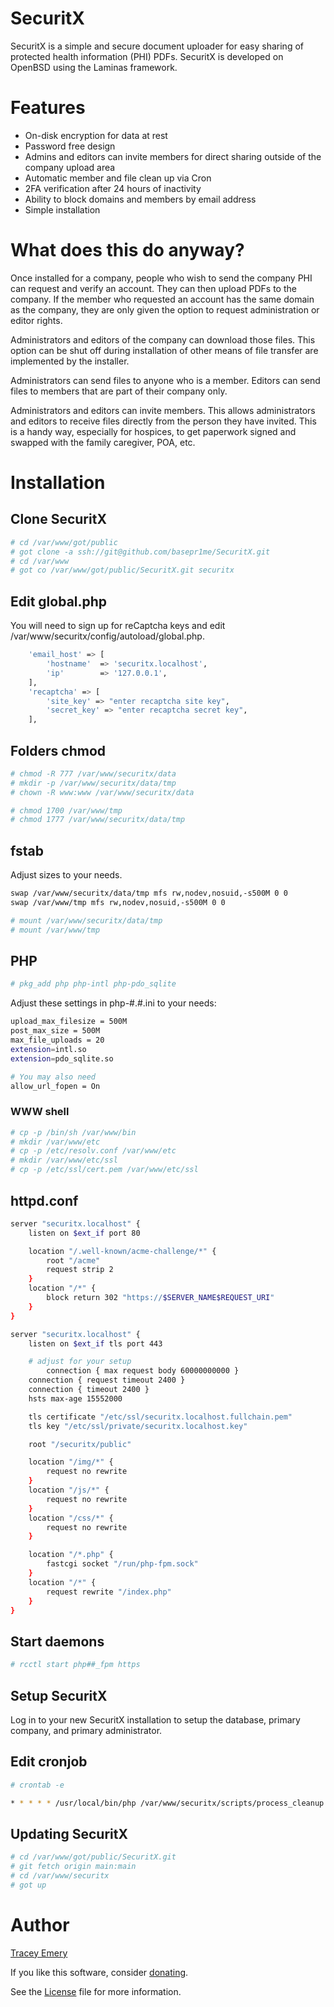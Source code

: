 # SecuritX

SecuritX is a simple and secure document uploader for easy sharing of protected
health information (PHI) PDFs. SecuritX is developed on OpenBSD using the
Laminas framework.

# Features

* On-disk encryption for data at rest
* Password free design
* Admins and editors can invite members for direct sharing outside of the company upload area
* Automatic member and file clean up via Cron
* 2FA verification after 24 hours of inactivity
* Ability to block domains and members by email address
* Simple installation

# What does this do anyway?

Once installed for a company, people who wish to send the company PHI can
request and verify an account. They can then upload PDFs to the company. If the
member who requested an account has the same domain as the company, they are
only given the option to request administration or editor rights.

Administrators and editors of the company can download those files. This option
can be shut off during installation of other means of file transfer are
implemented by the installer.

Administrators can send files to anyone who is a member. Editors can send files
to members that are part of their company only.

Administrators and editors can invite members. This allows administrators and
editors to receive files directly from the person they have invited. This is a
handy way, especially for hospices, to get paperwork signed and swapped with the
family caregiver, POA, etc.

# Installation

## Clone SecuritX

```bash
# cd /var/www/got/public
# got clone -a ssh://git@github.com/basepr1me/SecuritX.git
# cd /var/www
# got co /var/www/got/public/SecuritX.git securitx
```

## Edit global.php

You will need to sign up for reCaptcha keys and edit /var/www/securitx/config/autoload/global.php.

```bash
	'email_host' => [
		'hostname'	=> 'securitx.localhost',
		'ip'		=> '127.0.0.1',
	],
	'recaptcha' => [
		'site_key' => "enter recaptcha site key",
		'secret_key' => "enter recaptcha secret key",
	],
```

## Folders chmod

```bash
# chmod -R 777 /var/www/securitx/data
# mkdir -p /var/www/securitx/data/tmp
# chown -R www:www /var/www/securitx/data

# chmod 1700 /var/www/tmp
# chmod 1777 /var/www/securitx/data/tmp
```

## fstab

Adjust sizes to your needs.

```bash
swap /var/www/securitx/data/tmp mfs rw,nodev,nosuid,-s500M 0 0
swap /var/www/tmp mfs rw,nodev,nosuid,-s500M 0 0

# mount /var/www/securitx/data/tmp
# mount /var/www/tmp
```

## PHP

```bash
# pkg_add php php-intl php-pdo_sqlite
```

Adjust these settings in php-#.#.ini to your needs:

```bash
upload_max_filesize = 500M
post_max_size = 500M
max_file_uploads = 20
extension=intl.so
extension=pdo_sqlite.so

# You may also need
allow_url_fopen = On
```

### WWW shell

```bash
# cp -p /bin/sh /var/www/bin
# mkdir /var/www/etc
# cp -p /etc/resolv.conf /var/www/etc
# mkdir /var/www/etc/ssl
# cp -p /etc/ssl/cert.pem /var/www/etc/ssl
```

## httpd.conf

```bash
server "securitx.localhost" {
	listen on $ext_if port 80

	location "/.well-known/acme-challenge/*" {
		root "/acme"
		request strip 2
	}
	location "/*" {
		block return 302 "https://$SERVER_NAME$REQUEST_URI"
	}
}

server "securitx.localhost" {
	listen on $ext_if tls port 443

	# adjust for your setup
        connection { max request body 60000000000 }
	connection { request timeout 2400 }
	connection { timeout 2400 }
	hsts max-age 15552000

	tls certificate "/etc/ssl/securitx.localhost.fullchain.pem"
	tls key "/etc/ssl/private/securitx.localhost.key"

	root "/securitx/public"

	location "/img/*" {
		request no rewrite
	}
	location "/js/*" {
		request no rewrite
	}
	location "/css/*" {
		request no rewrite
	}

	location "/*.php" {
		fastcgi socket "/run/php-fpm.sock"
	}
	location "/*" {
		request rewrite "/index.php"
	}
}

```

## Start daemons

```bash
# rcctl start php##_fpm https
```

## Setup SecuritX

Log in to your new SecuritX installation to setup the database, primary company,
and primary administrator.

## Edit cronjob

```bash
# crontab -e

* * * * * /usr/local/bin/php /var/www/securitx/scripts/process_cleanup.php
```

## Updating SecuritX

```bash
# cd /var/www/got/public/SecuritX.git
# git fetch origin main:main
# cd /var/www/securitx
# got up
```

# Author

[Tracey Emery](https://github.com/basepr1me/)

If you like this software, consider [donating](https://k7tle.com/?donate=1).

See the [License](LICENSE.md) file for more information.
